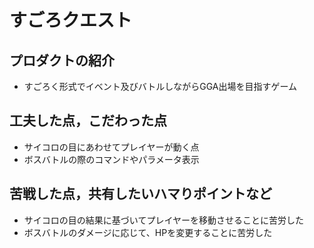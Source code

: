 # すごろクエスト

## プロダクトの紹介
- すごろく形式でイベント及びバトルしながらGGA出場を目指すゲーム

## 工夫した点，こだわった点
- サイコロの目にあわせてプレイヤーが動く点
- ボスバトルの際のコマンドやパラメータ表示

## 苦戦した点，共有したいハマりポイントなど
- サイコロの目の結果に基づいてプレイヤーを移動させることに苦労した
- ボスバトルのダメージに応じて、HPを変更することに苦労した
